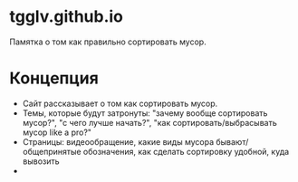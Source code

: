 # tgglv.github.io
Памятка о том как правильно сортировать мусор.

# Концепция
- Сайт рассказывает о том как сортировать мусор.
- Темы, которые будут затронуты: "зачему вообще сортировать мусор?", "с чего лучше начать?", 
"как сортировать/выбрасывать мусор like a pro?"
- Страницы: видеообращение, какие виды мусора бывают/общепринятые обозначения, 
как сделать сортировку удобной, куда вывозить
- 